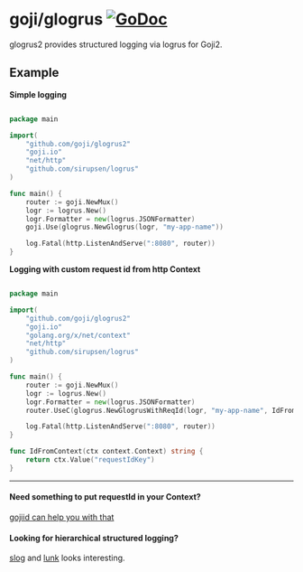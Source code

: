 # goji/glogrus [![GoDoc](https://godoc.org/github.com/goji/glogrus2?status.png)](https://godoc.org/github.com/goji/glogrus2)

glogrus2 provides structured logging via logrus for Goji2.

## Example

**Simple logging**
```go

package main

import(
	"github.com/goji/glogrus2"
    "goji.io"
    "net/http"
    "github.com/sirupsen/logrus"
)

func main() {
    router := goji.NewMux()
	logr := logrus.New()
	logr.Formatter = new(logrus.JSONFormatter)
	goji.Use(glogrus.NewGlogrus(logr, "my-app-name"))

	log.Fatal(http.ListenAndServe(":8080", router))
}

```

**Logging with custom request id from http Context**
```go

package main

import(
	"github.com/goji/glogrus2"
    "goji.io"
    "golang.org/x/net/context"
    "net/http"
    "github.com/sirupsen/logrus"
)

func main() {
    router := goji.NewMux()
	logr := logrus.New()
	logr.Formatter = new(logrus.JSONFormatter)
	router.UseC(glogrus.NewGlogrusWithReqId(logr, "my-app-name", IdFromContext))

	log.Fatal(http.ListenAndServe(":8080", router))
}

func IdFromContext(ctx context.Context) string {
    return ctx.Value("requestIdKey")
}
```
- - -
#### Need something to put requestId in your Context?
[gojiid can help you with that](https://github.com/atlassian/gojiid)

#### Looking for hierarchical structured logging?
[slog](https://github.com/zenazn/slog) and [lunk](https://github.com/codahale/lunk) looks interesting.
